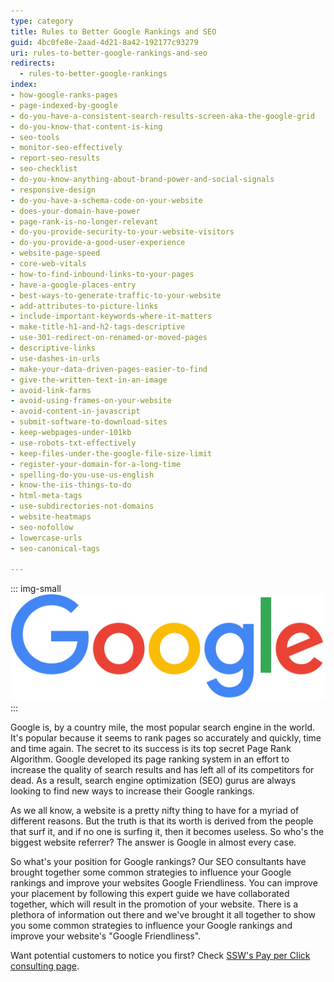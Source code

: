 ```yaml
---
type: category
title: Rules to Better Google Rankings and SEO
guid: 4bc0fe8e-2aad-4d21-8a42-192177c93279
uri: rules-to-better-google-rankings-and-seo
redirects:
  - rules-to-better-google-rankings
index:
- how-google-ranks-pages
- page-indexed-by-google
- do-you-have-a-consistent-search-results-screen-aka-the-google-grid
- do-you-know-that-content-is-king
- seo-tools
- monitor-seo-effectively
- report-seo-results
- seo-checklist
- do-you-know-anything-about-brand-power-and-social-signals
- responsive-design
- do-you-have-a-schema-code-on-your-website
- does-your-domain-have-power
- page-rank-is-no-longer-relevant
- do-you-provide-security-to-your-website-visitors
- do-you-provide-a-good-user-experience
- website-page-speed
- core-web-vitals
- how-to-find-inbound-links-to-your-pages
- have-a-google-places-entry
- best-ways-to-generate-traffic-to-your-website
- add-attributes-to-picture-links
- include-important-keywords-where-it-matters
- make-title-h1-and-h2-tags-descriptive
- use-301-redirect-on-renamed-or-moved-pages
- descriptive-links
- use-dashes-in-urls
- make-your-data-driven-pages-easier-to-find
- give-the-written-text-in-an-image
- avoid-link-farms
- avoid-using-frames-on-your-website
- avoid-content-in-javascript
- submit-software-to-download-sites
- keep-webpages-under-101kb
- use-robots-txt-effectively
- keep-files-under-the-google-file-size-limit
- register-your-domain-for-a-long-time
- spelling-do-you-use-us-english
- know-the-iis-things-to-do
- html-meta-tags
- use-subdirectories-not-domains
- website-heatmaps
- seo-nofollow
- lowercase-urls
- seo-canonical-tags

---
```


::: img-small  
![Figure: Google, the most popular search engine in the world](googlelogo_color_272x92dp.png "Google, the most popular search engine in the world")
:::

Google is, by a country mile, the most popular search engine in the world. It's popular because it seems to rank pages so accurately and quickly, time and time again. The secret to its success is its top secret Page Rank Algorithm. Google developed its page ranking system in an effort to increase the quality of search results and has left all of its competitors for dead. As a result, search engine optimization (SEO) gurus are always looking to find new ways to increase their Google rankings.

As we all know, a website is a pretty nifty thing to have for a myriad of different reasons. But the truth is that its worth is derived from the people that surf it, and if no one is surfing it, then it becomes useless. So who's the biggest website referrer? The answer is Google in almost every case.

So what's your position for Google rankings? Our SEO consultants have brought together some common strategies to influence your Google rankings and improve your websites Google Friendliness. You can improve your placement by following this expert guide we have collaborated together, which will result in the promotion of your website. There is a plethora of information out there and we've brought it all together to show you some common strategies to influence your Google rankings and improve your website's "Google Friendliness".

Want potential customers to notice you first? Check [SSW's Pay per Click consulting page](https://www.ssw.com.au/consulting/pay-per-click).
